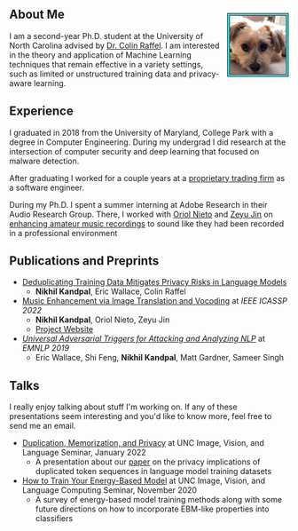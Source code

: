 ## About Me <img src="assets/Kody Test.jpg" style="border:5px double #157878; float:right; max-width:20%; margin-left:2%; margin-top:2%">

I am a second-year Ph.D. student at the University of North Carolina advised by [Dr. Colin Raffel](https://colinraffel.com/).  I am interested in the theory and application of Machine Learning techniques that remain effective in a variety settings, such as limited or unstructured training data and privacy-aware learning.

## Experience

I graduated in 2018 from the University of Maryland, College Park with a degree in Computer Engineering. During my undergrad I did research at the intersection of computer security and deep learning that focused on malware detection.

After graduating I worked for a couple years at a [proprietary trading firm](https://sig.com) as a software engineer. 

During my Ph.D. I spent a summer interning at Adobe Research in their Audio Research Group. There, I worked with [Oriol Nieto](https://www.urinieto.com/about/) and [Zeyu Jin](https://research.adobe.com/person/zeyu-jin/) on [enhancing amateur music recordings](music-enhancement.md) to sound like they had been recorded in a professional environment

## Publications and Preprints
* [Deduplicating Training Data Mitigates Privacy Risks in Language Models](https://arxiv.org/abs/2202.06539)
    * **Nikhil Kandpal**, Eric Wallace, Colin Raffel
* [Music Enhancement via Image Translation and Vocoding](https://arxiv.org/abs/2204.13289) at *IEEE ICASSP 2022*
    * **Nikhil Kandpal**, Oriol Nieto, Zeyu Jin
    * [Project Website](music-enhancement.md)
* [*Universal Adversarial Triggers for Attacking and Analyzing NLP*](https://arxiv.org/abs/1908.07125) at *EMNLP 2019*
    * Eric Wallace, Shi Feng, **Nikhil Kandpal**, Matt Gardner, Sameer Singh

## Talks

I really enjoy talking about stuff I'm working on. If any of these presentations seem interesting and you'd like to know more, feel free to send me an email.
* [Duplication, Memorization, and Privacy](assets/memorization_slides.pdf) at UNC Image, Vision, and Language Seminar, January 2022
    * A presentation about our [paper](https://arxiv.org/abs/2202.06539) on the privacy implications of duplicated token sequences in language model training datasets
* [How to Train Your Energy-Based Model](assets/ebm_slides.pdf) at UNC Image, Vision, and Language Computing Seminar, November 2020
    * A survey of energy-based model training methods along with some future directions on how to incorporate EBM-like properties into classifiers

